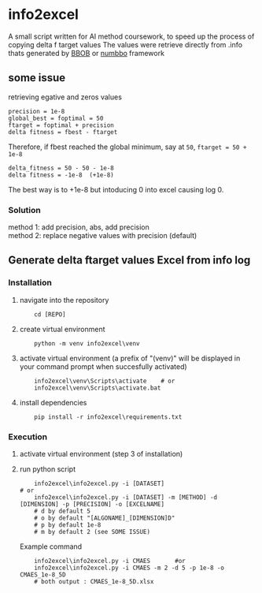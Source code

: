 # info2excel
A small script written for AI method coursework, to speed up the process of copying delta f target values
The values were retrieve directly from .info thats generated by [BBOB](https://coco.gforge.inria.fr/doku.php?id=bbob-2010-downloads) or [numbbo](https://github.com/numbbo/coco/) framework

## some issue
retrieving egative and zeros values   
```
precision = 1e-8   
global_best = foptimal = 50   
ftarget = foptimal + precision   
delta fitness = fbest - ftarget   
```
Therefore, if fbest reached the global minimum, say at `50`, `ftarget = 50 + 1e-8`   
```
delta_fitness = 50 - 50 - 1e-8
delta fitness = -1e-8  (+1e-8)
```
The best way is to +1e-8 but intoducing 0 into excel causing log 0.

### Solution   
method 1: add precision, abs, add precision   
method 2: replace negative values with precision (default)

## Generate delta ftarget values Excel from info log
### Installation
1. navigate into the repository

	```Sh
		cd [REPO]
	```
2. create virtual environment
	```Sh
		python -m venv info2excel\venv
	```
3. activate virtual environment (a prefix of "(venv)" will be displayed in your command prompt when succesfully activated)
	```Sh
		info2excel\venv\Scripts\activate	# or
		info2excel\venv\Scripts\activate.bat
	```
4. install dependencies
	```Sh
		pip install -r info2excel\requirements.txt
	```
### Execution
1. activate virtual environment (step 3 of installation)

3. run python script
	```Sh
		info2excel\info2excel.py -i [DATASET] 								# or
		info2excel\info2excel.py -i [DATASET] -m [METHOD] -d [DIMENSION] -p [PRECISION] -o [EXCELNAME]
		# d by default 5
		# o by default "[ALGONAME]_[DIMENSION]D"
		# p by default 1e-8
		# m by default 2 (see SOME ISSUE)
	```
	Example command
	```Sh
		info2excel\info2excel.py -i CMAES 		#or
		info2excel\info2excel.py -i CMAES -m 2 -d 5 -p 1e-8 -o CMAES_1e-8_5D
		# both output : CMAES_1e-8_5D.xlsx
	```
